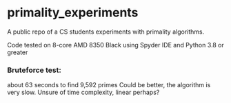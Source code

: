 # primality_experiments
A public repo of a CS students experiments with primality algorithms.

Code tested on 8-core AMD 8350 Black using Spyder IDE and Python 3.8 or greater  

### Bruteforce test:
about 63 seconds to find 9,592 primes
Could be better, the algorithm is very slow. Unsure of time complexity, linear perhaps?  
